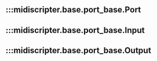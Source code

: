 ## :::midiscripter.base.port_base.Port

## :::midiscripter.base.port_base.Input

## :::midiscripter.base.port_base.Output
